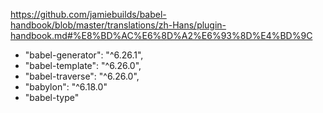 https://github.com/jamiebuilds/babel-handbook/blob/master/translations/zh-Hans/plugin-handbook.md#%E8%BD%AC%E6%8D%A2%E6%93%8D%E4%BD%9C

- "babel-generator": "^6.26.1",
- "babel-template": "^6.26.0",
- "babel-traverse": "^6.26.0",
- "babylon": "^6.18.0"
- "babel-type"